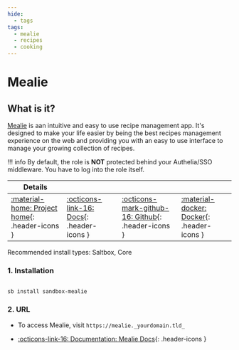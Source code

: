 ```yaml
---
hide:
  - tags
tags:
  - mealie
  - recipes
  - cooking
---
```


# Mealie

## What is it?

[Mealie](https://mealie.io/) is aan intuitive and easy to use recipe management app. It's designed to make your life easier by being the best recipes management experience on the web and providing you with an easy to use interface to manage your growing collection of recipes.

!!! info
    By default, the role is **NOT** protected behind your Authelia/SSO middleware. You have to log into the role itself.

| Details     |             |             |             |
|-------------|-------------|-------------|-------------|
| [:material-home: Project home](https://mealie.io/){: .header-icons } | [:octicons-link-16: Docs](https://docs.mealie.io/documentation/getting-started/introduction/){: .header-icons } | [:octicons-mark-github-16: Github](https://github.com/mealie-recipes/mealie/){: .header-icons } | [:material-docker: Docker](https://ghcr.io/mealie-recipes/mealie){: .header-icons }|

Recommended install types: Saltbox, Core

### 1. Installation

``` shell

sb install sandbox-mealie

```

### 2. URL

- To access Mealie, visit `https://mealie._yourdomain.tld_`

- [:octicons-link-16: Documentation: Mealie Docs](https://docs.mealie.io/documentation/getting-started/introduction/){: .header-icons }
